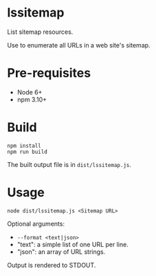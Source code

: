 # lssitemap
List sitemap resources.

Use to enumerate all URLs in a web site's sitemap.

# Pre-requisites
* Node 6+
* npm 3.10+

# Build
```
npm install
npm run build
```

The built output file is in `dist/lssitemap.js`.

# Usage

```
node dist/lssitemap.js <Sitemap URL>
```

Optional arguments:
* `--format <text|json>`
 * "text": a simple list of one URL per line.
 * "json": an array of URL strings.

Output is rendered to STDOUT.
